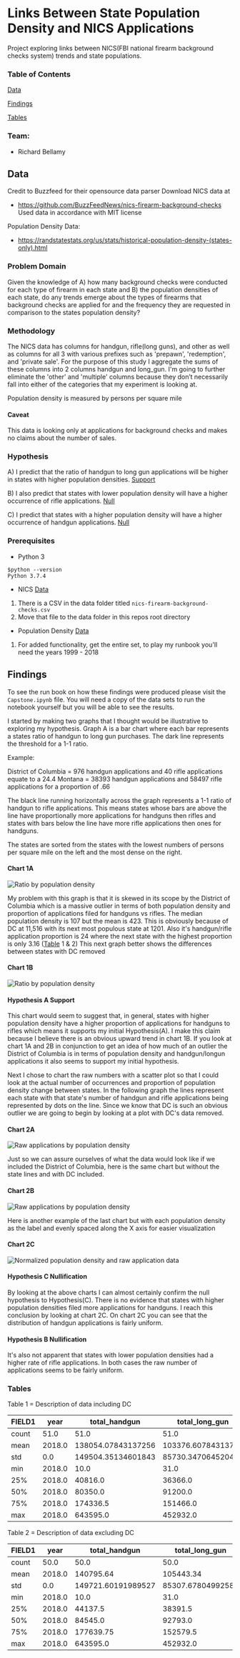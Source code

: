 # Links Between State Population Density and NICS Applications 
Project exploring links between NICS(FBI national firearm background checks system) trends and state populations.

### Table of Contents
[Data](#Data)

[Findings](#Findings)

[Tables](#Tables)

### Team:

- Richard Bellamy

## Data
Credit to Buzzfeed for their opensource data parser
Download NICS data at
 - https://github.com/BuzzFeedNews/nics-firearm-background-checks
Used data in accordance with MIT license


Population Density Data:
 - https://randstatestats.org/us/stats/historical-population-density-(states-only).html

### Problem Domain
Given the knowledge of A) how many background checks were conducted for each type of firearm in each state and B) the population densities of each state, do any trends emerge about the types of firearms that background checks are applied for and the frequency they are requested in comparison to the states population density?

### Methodology
The NICS data has columns for handgun, rifle(long guns), and other as well as columns for all 3 with various prefixes such as 'prepawn', 'redemption', and 'private sale'.  For the purpose of this study I aggregate the sums of these columns into 2 columns handgun and long_gun. I'm going to further eliminate the 'other' and 'multiple' columns because they don’t necessarily fall into either of the categories that my experiment is looking at.
 
Population density is measured by persons per square mile

#### Caveat
This data is looking only at applications for background checks and makes no claims about the number of sales.

### Hypothesis
A) I predict that the ratio of handgun to long gun applications will be higher in states with higher population densities. [Support](#Hypothesis-A-Support)
 
B) I also predict that states with lower population density will have a higher occurrence of rifle applications. [Null](#Hypothesis-B-Nullification)
 
C) I predict that states with a higher population density will have a higher occurrence of handgun applications. [Null](#Hypothesis-C-Nullification)

### Prerequisites

- Python 3

```
$python --version
Python 3.7.4
```

- NICS [Data](#Data)
1. There is a CSV in the data folder titled `nics-firearm-background-checks.csv`
2. Move that file to the data folder in this repos root directory

- Population Density [Data](#Data)
1. For added functionality, get the entire set, to play my runbook you'll need the years 1999 - 2018

## Findings
To see the run book on how these findings were produced please visit the `Capstone.ipynb` file.  You will need a copy of the data sets to run the notebook yourself but you will be able to see the results.
 
I started by making two graphs that I thought would be illustrative to exploring my hypothesis. Graph A is a bar chart where each bar represents a states ratio of handgun to long gun purchases.  The dark line represents the threshold for a 1-1 ratio.
 
Example:
  
   District of Columbia = 976 handgun applications and 40 rifle applications equate to a 24.4
   Montana = 38393 handgun applications and 58497 rifle applications for a proportion of .66
 
The black line running horizontally across the graph represents a 1-1 ratio of handgun to rifle applications.  This means states whose bars are above the line have proportionally more applications for handguns then rifles and states with bars below the line have more rifle applications then ones for handguns.
 
The states are sorted from the states with the lowest numbers of persons per square mile on the left and the most dense on the right.

#### Chart 1A
<img alt="Ratio by population density" src='graphs/bar.png'>

My problem with this graph is that it is skewed in its scope by the District of Columbia which is a massive outlier in terms of both population density and proportion of applications filed for handguns vs rifles.  The median population density is 107 but the mean is 423. This is obviously because of DC at 11,516 with its next most populous state at 1201. Also it's handgun/rifle application proportion is 24 where the next state with the highest proportion is only 3.16 ([Table](#Tables) 1 & 2)  This next graph better shows the differences between states with DC removed

#### Chart 1B
<img alt="Ratio by population density" src='graphs/bar-noDC.png'>

#### Hypothesis A Support
This chart would seem to suggest that, in general, states with higher population density have a higher proportion of applications for handguns to rifles which means it supports my initial Hypothesis(A).  I make this claim because I believe there is an obvious upward trend in chart 1B.  If you look at chart 1A and 2B in conjunction to get an idea of how much of an outlier the District of Columbia is in terms of population density and handgun/longun applications it also seems to support my initial hypothesis.

Next I chose to chart the raw numbers with a scatter plot so that I could look at the actual number of occurrences and proportion of population density change between states.  In the following graph the lines represent each state with that state's number of handgun and rifle applications being represented by dots on the line.  Since we know that DC is such an obvious outlier we are going to begin by looking at a plot with DC's data removed.
 
#### Chart 2A
<img alt="Raw applications by population density" src='graphs/scatter.png'>

Just so we can assure ourselves of what the data would look like if we included the District of Columbia, here is the same chart but without the state lines and with DC included.

#### Chart 2B
<img alt="Raw applications by population density" src='graphs/scatter-withDC.png'>

Here is another example of the last chart but with each population density as the label and evenly spaced along the X axis for easier visualization

#### Chart 2C
<img alt="Normalized population density and raw application data" src='graphs/norm-scatter-withDC.png'>

#### Hypothesis C Nullification
By looking at the above charts I can almost certainly confirm the null hypothesis to Hypothesis(C).  There is no evidence that states with higher population densities filed more applications for handguns.  I reach this conclusion by looking at chart 2C.  On chart 2C you can see that the distribution of handgun applications is fairly uniform. 
 
#### Hypothesis B Nullification
It's also not apparent that states with lower population densities had a higher rate of rifle applications.  In both cases the raw number of applications seems to be fairly uniform.



### Tables
Table 1 = Description of data including DC

|FIELD1|year  |total_handgun     |total_long_gun    |pop_density       |handgun/long_gun   |
|------|------|------------------|------------------|------------------|-------------------|
|count |51.0  |51.0              |51.0              |51.0              |51.0               |
|mean  |2018.0|138054.07843137256|103376.60784313726|423.35861745098043|1.6540754923677627 |
|std   |0.0   |149504.35134601843|85730.34706452048 |1605.7997009585968|3.297578803277349  |
|min   |2018.0|10.0              |31.0              |1.28934           |0.07050341075900181|
|25%   |2018.0|40816.0           |36366.0           |49.28428          |0.9026160053394    |
|50%   |2018.0|80350.0           |91200.0           |107.04415         |1.1951771451060367 |
|75%   |2018.0|174336.5          |151466.0          |225.18950999999998|1.494311656277248  |
|max   |2018.0|643595.0          |452932.0          |11515.65574       |24.4               |


Table 2 = Description of data excluding DC

|FIELD1|year  |total_handgun     |total_long_gun    |pop_density       |handgun/long_gun   |
|------|------|------------------|------------------|------------------|-------------------|
|count |50.0  |50.0              |50.0              |50.0              |50.0               |
|mean  |2018.0|140795.64         |105443.34         |201.51267500000003|1.199157002215119  |
|std   |0.0   |149721.60191989527|85307.67804992583 |264.5673177684518 |0.5710118989817893 |
|min   |2018.0|10.0              |31.0              |1.28934           |0.07050341075900181|
|25%   |2018.0|44137.5           |38391.5           |46.46945          |0.8928885698273171 |
|50%   |2018.0|84545.0           |92793.0           |107.008805        |1.1934184019619565 |
|75%   |2018.0|177639.75         |152579.5          |219.6491175       |1.4740263060688625 |
|max   |2018.0|643595.0          |452932.0          |1201.0947800000001|3.1627863509456446 |


